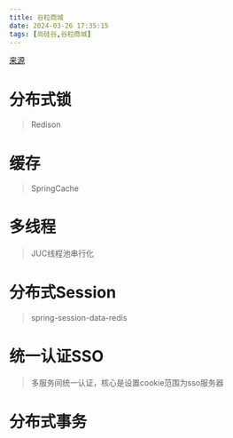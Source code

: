 ```yaml
---
title: 谷粒商城
date: 2024-03-26 17:35:15
tags: [尚硅谷,谷粒商城]
---
```


[来源](https://www.bilibili.com/video/BV1np4y1C7Yf)

# 分布式锁

> Redison

# 缓存

> SpringCache

# 多线程

> JUC线程池串行化

# 分布式Session

> spring-session-data-redis

# 统一认证SSO

> 多服务间统一认证，核心是设置cookie范围为sso服务器

# 分布式事务
